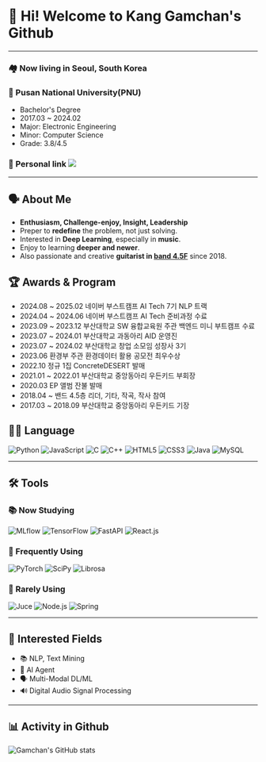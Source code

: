 # 🤵 Hi! Welcome to Kang Gamchan's Github
<hr>

### 🏘️ Now living in Seoul, South Korea
### 🏫 Pusan National University(PNU)
- Bachelor's Degree
- 2017.03 ~ 2024.02
- Major: Electronic Engineering
- Minor: Computer Science
- Grade: 3.8/4.5
### 🔗 Personal link <a href="https://linktr.ee/kanggamchan" target="_blank"><img src="https://img.shields.io/badge/Linktree-43E55E"/></a>
<hr>

## 🗣️ About Me
- **Enthusiasm, Challenge-enjoy, Insight, Leadership**
- Preper to **redefine** the problem, not just solving.
- Interested in **Deep Learning**, especially in **music**.
- Enjoy to learning **deeper and newer**.
- Also passionate and creative **guitarist in [band 4.5F](https://www.instagram.com/band_4.5f?utm_source=ig_web_button_share_sheet&igsh=ZDNlZDc0MzIxNw==)** since 2018.

## 🏆 Awards & Program
- 2024.08 ~ 2025.02 네이버 부스트캠프 AI Tech 7기 NLP 트랙 
- 2024.04 ~ 2024.06 네이버 부스트캠프 AI Tech 준비과정 수료
- 2023.09 ~ 2023.12 부산대학교 SW 융합교육원 주관 백엔드 미니 부트캠프 수료
- 2023.07 ~ 2024.01 부산대학교 과동아리 AID 운영진
- 2023.07 ~ 2024.02 부산대학교 창업 소모임 성장사 3기
- 2023.06 환경부 주관 환경데이터 활용 공모전 최우수상
- 2022.10 정규 1집 ConcreteDESERT 발매
- 2021.01 ~ 2022.01 부산대학교 중앙동아리 우든키드 부회장
- 2020.03 EP 앨범 잔불 발매
- 2018.04 ~ 밴드 4.5층 리더, 기타, 작곡, 작사 참여
- 2017.03 ~ 2018.09 부산대학교 중앙동아리 우든키드 기장

## 🧑‍💻 Language
![Python](https://img.shields.io/badge/python-3776AB)
![JavaScript](https://img.shields.io/badge/JavaScript-F7DF1E)
![C](https://img.shields.io/badge/C-A8B9CC)
![C++](https://img.shields.io/badge/C++-00599C)
![HTML5](https://img.shields.io/badge/html5-E34F26)
![CSS3](https://img.shields.io/badge/css3-1572B6)
![Java](https://img.shields.io/badge/Java-007396)
![MySQL](https://img.shields.io/badge/MySQL-4479A1)

<hr>

## 🛠️ Tools

### 📚 Now Studying
![MLflow](https://img.shields.io/badge/MLflow-%231080DB)
![TensorFlow](https://img.shields.io/badge/TensorFlow-%23FF6F00)
![FastAPI](https://img.shields.io/badge/FastAPI-%23419285)
![React.js](https://img.shields.io/badge/React-%2361DAFB)

### 🏃 Frequently Using
![PyTorch](https://img.shields.io/badge/PyTorch-%23EE4C2C)
![SciPy](https://img.shields.io/badge/SciPy-%230C55A5)
![Librosa](https://img.shields.io/badge/Librosa-%23632CA6)

### 🐢 Rarely Using
![Juce](https://img.shields.io/badge/Juce-%238DC63F)
![Node.js](https://img.shields.io/badge/node.js-%236DA55F)
![Spring](https://img.shields.io/badge/Spring-%236DB33F)

<hr>

## 🧐 Interested Fields

- 📚 NLP, Text Mining
- 🤖 AI Agent
- 🗣️ Multi-Modal DL/ML
- 🔊 Digital Audio Signal Processing

---

## 📊 Activity in Github
![Gamchan's GitHub stats](https://github-readme-stats.vercel.app/api?username=gsgh3016&show_icons=true&theme=radical)
